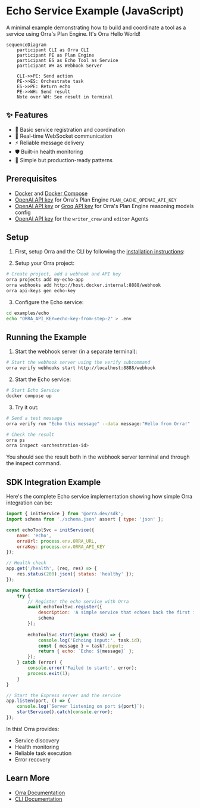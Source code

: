# Echo Service Example (JavaScript)

A minimal example demonstrating how to build and coordinate a tool as a service using Orra's Plan Engine. It's Orra Hello World!

```mermaid
sequenceDiagram
    participant CLI as Orra CLI
    participant PE as Plan Engine
    participant ES as Echo Tool as Service
    participant WH as Webhook Server

    CLI->>PE: Send action
    PE->>ES: Orchestrate task
    ES->>PE: Return echo
    PE->>WH: Send result
    Note over WH: See result in terminal
```

## ✨ Features

- 🔄 Basic service registration and coordination
- 📡 Real-time WebSocket communication
- ⚡ Reliable message delivery
- 🛡️ Built-in health monitoring
- 🚀 Simple but production-ready patterns

## Prerequisites

- [Docker](https://docs.docker.com/get-docker/) and [Docker Compose](https://docs.docker.com/compose/install/)
- [OpenAI API key](https://platform.openai.com/api-keys) for Orra's Plan Engine `PLAN_CACHE_OPENAI_API_KEY`
- [OpenAI API key](https://platform.openai.com/api-keys) or [Groq API key](https://console.groq.com/docs/quickstart) for Orra's Plan Engine reasoning models config
- [OpenAI API key](https://platform.openai.com/api-keys) for the `writer_crew` and `editor` Agents


## Setup

1. First, setup Orra and the CLI by following the [installation instructions](../../README.md#installation):

2. Setup your Orra project:
```bash
# Create project, add a webhook and API key
orra projects add my-echo-app
orra webhooks add http://host.docker.internal:8888/webhook
orra api-keys gen echo-key
```

3. Configure the Echo service:
```bash
cd examples/echo
echo "ORRA_API_KEY=echo-key-from-step-2" > .env
```

## Running the Example

1. Start the webhook server (in a separate terminal):
```bash
# Start the webhook server using the verify subcommand
orra verify webhooks start http://localhost:8888/webhook
```

2. Start the Echo service:
```bash
# Start Echo Service
docker compose up
```

3. Try it out:
```bash
# Send a test message
orra verify run "Echo this message" --data message:"Hello from Orra!"

# Check the result
orra ps
orra inspect <orchestration-id>
```

You should see the result both in the webhook server terminal and through the inspect command.

## SDK Integration Example
Here's the complete Echo service implementation showing how simple Orra integration can be:

```javascript
import { initService } from '@orra.dev/sdk';
import schema from './schema.json' assert { type: 'json' };

const echoToolSvc = initService({
	name: 'echo',
	orraUrl: process.env.ORRA_URL,
	orraKey: process.env.ORRA_API_KEY
});

// Health check
app.get('/health', (req, res) => {
	res.status(200).json({ status: 'healthy' });
});

async function startService() {
	try {
		// Register the echo service with Orra
		await echoToolSvc.register({
			description: 'A simple service that echoes back the first input value it receives.',
			schema
		});
			
		echoToolSvc.start(async (task) => {
            console.log('Echoing input:', task.id);
            const { message } = task?.input;
            return { echo: `Echo: ${message}` };
		});
	} catch (error) {
		console.error('Failed to start:', error);
		process.exit(1);
	}
}

// Start the Express server and the service
app.listen(port, () => {
	console.log(`Server listening on port ${port}`);
	startService().catch(console.error);
});
```

In this! Orra provides:
- Service discovery
- Health monitoring
- Reliable task execution
- Error recovery

## Learn More

- [Orra Documentation](../../docs)
- [CLI Documentation](../../docs/cli.md)
